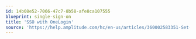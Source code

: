 ```yaml
---
id: 14b08e52-7066-47c7-8b58-afe8ca107555
blueprint: single-sign-on
title: 'SSO with OneLogin'
source: 'https://help.amplitude.com/hc/en-us/articles/360002583351-Set-up-single-sign-on-SSO-for-Amplitude-using-OneLogin'
---
```

